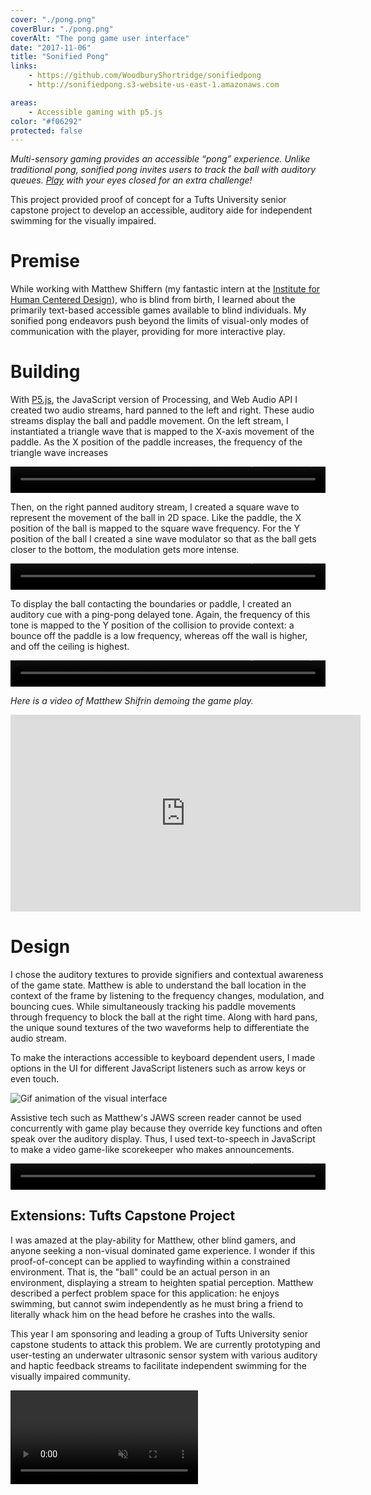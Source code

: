 ```yaml
---
cover: "./pong.png"
coverBlur: "./pong.png"
coverAlt: "The pong game user interface"
date: "2017-11-06"
title: "Sonified Pong"
links:
    - https://github.com/WoodburyShortridge/sonifiedpong
    - http://sonifiedpong.s3-website-us-east-1.amazonaws.com

areas:
    - Accessible gaming with p5.js
color: "#f06292"
protected: false
---
```


*Multi-sensory gaming provides an accessible “pong” experience. Unlike traditional pong, sonified pong invites users to track the ball with auditory queues. [Play](http://sonifiedpong.s3-website-us-east-1.amazonaws.com) with your eyes closed for an extra challenge!*

This project provided proof of concept for a Tufts University senior capstone project to develop an accessible, auditory aide for independent swimming for the visually impaired.

# Premise

While working with Matthew Shiffern (my fantastic intern at the [Institute for Human Centered Design](https://humancentereddesign.org/)), who is blind from birth, I learned about the primarily text-based accessible games available to blind individuals. My sonified pong endeavors push beyond the limits of visual-only modes of communication with the player, providing for more interactive play.

# Building

With [P5.js](https://p5js.org/), the JavaScript version of Processing, and Web Audio API I created two audio streams, hard panned to the left and right. These audio streams display the ball and paddle movement. On the left stream, I instantiated a triangle wave that is mapped to the X-axis movement of the paddle. As the X position of the paddle increases, the frequency of the triangle wave increases

<video controls="controls" style="width: 100%; height: 3em; "><source src="https://s3.amazonaws.com/woodburyshortridge/api/v1/sonified-pong/paddle.mp3" type="audio/mp3"></video>

Then, on the right panned auditory stream, I created a square wave to represent the movement of the ball in 2D space. Like the paddle, the X position of the ball is mapped to the square wave frequency. For the Y position of the ball I created a sine wave modulator so that as the ball gets closer to the bottom, the modulation gets more intense.

<video controls="controls" style="width: 100%; height: 3em; "><source src="https://s3.amazonaws.com/woodburyshortridge/api/v1/sonified-pong/ball.mp3" type="audio/mp3"></video>

To display the ball contacting the boundaries or paddle, I created an auditory cue with a ping-pong delayed tone. Again, the frequency of this tone is mapped to the Y position of the collision to provide context: a bounce off the paddle is a low frequency, whereas off the wall is higher, and off the ceiling is highest.

<video controls="controls" style="width: 100%; height: 3em; "><source src="https://s3.amazonaws.com/woodburyshortridge/api/v1/sonified-pong/bounce.mp3" type="audio/mp3"></video>

*Here is a video of Matthew Shifrin demoing the game play.*

<div class="videoWrapper">
<iframe width="560" height="315" src="https://www.youtube.com/embed/lpvNyfr51zI" frameborder="0" allow="autoplay; encrypted-media" allowfullscreen></iframe>
</div>

# Design

I chose the auditory textures to provide signifiers and contextual awareness of the game state. Matthew is able to understand the ball location in the context of the frame by listening to the frequency changes, modulation, and bouncing cues. While simultaneously tracking his paddle movements through frequency to block the ball at the right time. Along with hard pans, the unique sound textures of the two waveforms help to differentiate the audio stream.

To make the interactions accessible to keyboard dependent users, I made options in the UI for different JavaScript listeners such as arrow keys or even touch.

![Gif animation of the visual interface](https://s3.amazonaws.com/woodburyshortridge/api/v1/sonified-pong/pong.gif)

Assistive tech such as Matthew's JAWS screen reader cannot be used concurrently with game play because they override key functions and often speak over the auditory display. Thus, I used text-to-speech in JavaScript to make a video game-like  scorekeeper who makes announcements.

<video controls="controls" style="width: 100%; height: 3em; "><source src="https://s3.amazonaws.com/woodburyshortridge/api/v1/sonified-pong/score.mp3" type="audio/mp3"></video>

## Extensions: Tufts Capstone Project

I was amazed at the play-ability for Matthew, other blind gamers, and anyone seeking a non-visual dominated game experience. I wonder if this proof-of-concept can be applied to wayfinding within a constrained environment. That is, the "ball" could be an actual person in an environment, displaying a stream to heighten spatial perception. Matthew described a perfect problem space for this application: he enjoys swimming, but cannot swim independently as he must bring a friend to literally whack him on the head before he crashes into the walls.

This year I am sponsoring and leading a group of Tufts University senior capstone students to attack this problem. We are currently prototyping and user-testing an underwater ultrasonic sensor system with various auditory and haptic feedback streams to facilitate independent swimming for the visually impaired community.

<video controls autoplay loop muted>
  <source src="https://s3.amazonaws.com/woodburyshortridge/api/v1/sonified-pong/swimg.mp4" type="video/mp4">
Your browser does not support the video tag.
</video>
